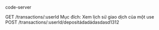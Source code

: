 code-server



GET /transactions/:userId
Mục đích: Xem lịch sử giao dịch của một use
POST /transactions/:userId/depositádadádasdasd1312